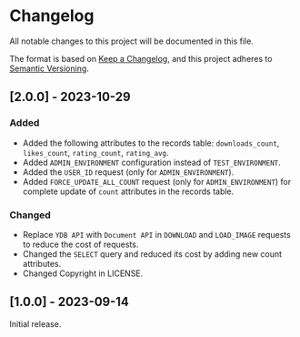 # Changelog
All notable changes to this project will be documented in this file.

The format is based on [Keep a Changelog](https://keepachangelog.com/en/1.0.0/), and this project adheres to [Semantic Versioning](https://semver.org/spec/v2.0.0.html).

## [2.0.0] - 2023-10-29

### Added

- Added the following attributes to the records table: `downloads_count`, `likes_count`, `rating_count`, `rating_avg`.
- Added `ADMIN_ENVIRONMENT` configuration instead of `TEST_ENVIRONMENT`. 
- Added the `USER_ID` request (only for `ADMIN_ENVIRONMENT`).
- Added `FORCE_UPDATE_ALL_COUNT` request (only for `ADMIN_ENVIRONMENT`) for complete update of `count` attributes in the records table.

### Changed

- Replace `YDB API` with `Document API` in `DOWNLOAD` and `LOAD_IMAGE` requests to reduce the cost of requests.
- Changed the `SELECT` query and reduced its cost by adding new count attributes.
- Changed Copyright in LICENSE.

## [1.0.0] - 2023-09-14

Initial release.